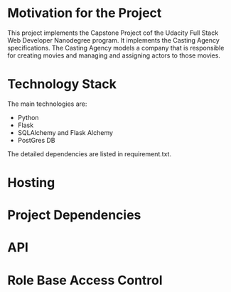 # Motivation for the Project
This project implements the Capstone Project cof the Udacity Full Stack Web Developer Nanodegree program. 
It implements the Casting Agency specifications. The Casting Agency models a company that is responsible for creating movies and managing and assigning actors to those movies. 

# Technology Stack

The main technologies are:
- Python
- Flask
- SQLAlchemy and Flask Alchemy
- PostGres DB

The detailed dependencies are listed in requirement.txt.

# Hosting

# Project Dependencies

# API 

# Role Base Access Control